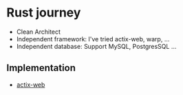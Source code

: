 # Rust journey
- Clean Architect
- Independent framework: I've tried actix-web, warp, ...
- Independent database: Support MySQL, PostgresSQL ...

## Implementation
- [actix-web](./apps/actix)
